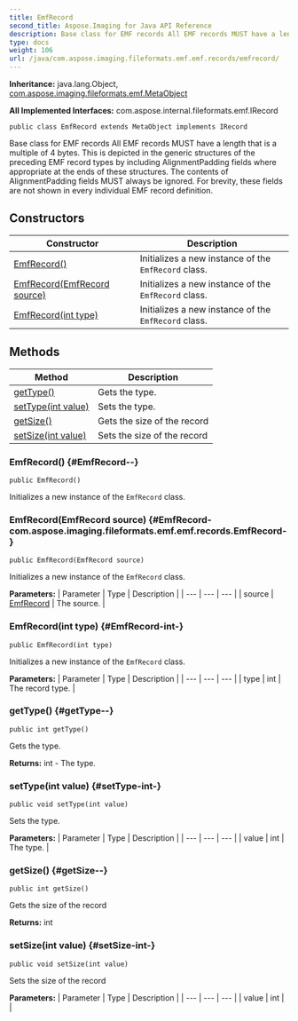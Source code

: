 ```yaml
---
title: EmfRecord
second_title: Aspose.Imaging for Java API Reference
description: Base class for EMF records All EMF records MUST have a length that is a multiple of 4 bytes.
type: docs
weight: 106
url: /java/com.aspose.imaging.fileformats.emf.emf.records/emfrecord/
---
```

**Inheritance:**
java.lang.Object, [com.aspose.imaging.fileformats.emf.MetaObject](../../com.aspose.imaging.fileformats.emf/metaobject)

**All Implemented Interfaces:**
com.aspose.internal.fileformats.emf.IRecord
```
public class EmfRecord extends MetaObject implements IRecord
```

Base class for EMF records All EMF records MUST have a length that is a multiple of 4 bytes. This is depicted in the generic structures of the preceding EMF record types by including AlignmentPadding fields where appropriate at the ends of these structures. The contents of AlignmentPadding fields MUST always be ignored. For brevity, these fields are not shown in every individual EMF record definition.
## Constructors

| Constructor | Description |
| --- | --- |
| [EmfRecord()](#EmfRecord--) | Initializes a new instance of the `EmfRecord` class. |
| [EmfRecord(EmfRecord source)](#EmfRecord-com.aspose.imaging.fileformats.emf.emf.records.EmfRecord-) | Initializes a new instance of the `EmfRecord` class. |
| [EmfRecord(int type)](#EmfRecord-int-) | Initializes a new instance of the `EmfRecord` class. |
## Methods

| Method | Description |
| --- | --- |
| [getType()](#getType--) | Gets the type. |
| [setType(int value)](#setType-int-) | Sets the type. |
| [getSize()](#getSize--) | Gets the size of the record |
| [setSize(int value)](#setSize-int-) | Sets the size of the record |
### EmfRecord() {#EmfRecord--}
```
public EmfRecord()
```


Initializes a new instance of the `EmfRecord` class.

### EmfRecord(EmfRecord source) {#EmfRecord-com.aspose.imaging.fileformats.emf.emf.records.EmfRecord-}
```
public EmfRecord(EmfRecord source)
```


Initializes a new instance of the `EmfRecord` class.

**Parameters:**
| Parameter | Type | Description |
| --- | --- | --- |
| source | [EmfRecord](../../com.aspose.imaging.fileformats.emf.emf.records/emfrecord) | The source. |

### EmfRecord(int type) {#EmfRecord-int-}
```
public EmfRecord(int type)
```


Initializes a new instance of the `EmfRecord` class.

**Parameters:**
| Parameter | Type | Description |
| --- | --- | --- |
| type | int | The record type. |

### getType() {#getType--}
```
public int getType()
```


Gets the type.

**Returns:**
int - The type.
### setType(int value) {#setType-int-}
```
public void setType(int value)
```


Sets the type.

**Parameters:**
| Parameter | Type | Description |
| --- | --- | --- |
| value | int | The type. |

### getSize() {#getSize--}
```
public int getSize()
```


Gets the size of the record

**Returns:**
int
### setSize(int value) {#setSize-int-}
```
public void setSize(int value)
```


Sets the size of the record

**Parameters:**
| Parameter | Type | Description |
| --- | --- | --- |
| value | int |  |

